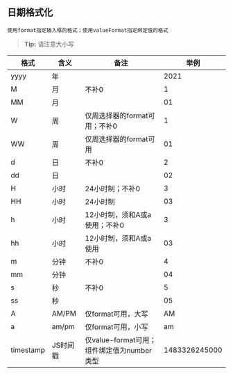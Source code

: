

## 日期格式化 

```
使用format指定输入框的格式；使用valueFormat指定绑定值的格式 

```
> **Tip:** 请注意大小写


| 格式        | 含义    | 备注                             | 举例            |
|-----------|-------|--------------------------------|---------------|
| yyyy      | 年     |                                | 2021          |
| M         | 月     | 不补0                            | 1             |
| MM        | 月     |                                | 01            |
| W         | 周     | 仅周选择器的format可用；不补0             | 1             |
| WW        | 周     | 仅周选择器的format可用                 | 01            |
| d         | 日     | 不补0                            | 2             |
| dd        | 日     |                                | 02            |
| H         | 小时    | 24小时制；不补0                      | 3             |
| HH        | 小时    | 24小时制                          | 03            |
| h         | 小时    | 12小时制，须和A或a使用；不补0              | 3             |
| hh        | 小时    | 12小时制，须和A或a使用                  | 03            |
| m         | 分钟    | 不补0                            | 4             |
| mm        | 分钟    |                                | 04            |
| s         | 秒     | 不补0                            | 5             |
| ss        | 秒     |                                | 05            |
| A         | AM/PM | 仅format可用，大写                   | AM            |
| a         | am/pm | 仅format可用，小写                   | am            |
| timestamp | JS时间戳 | 仅value-format可用；组件绑定值为number类型 | 1483326245000 |

